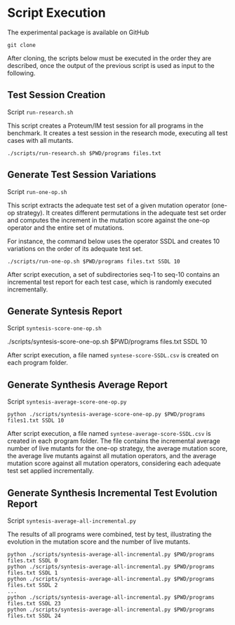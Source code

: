 # Script Execution

The experimental package is available on GitHub

```
git clone 
```

After cloning, the scripts below must be executed in the order they are described, once the output of the previous script is used as input to the following.

## Test Session Creation

Script `run-research.sh`

This script creates a Proteum/IM test session for all programs in the benchmark. It creates a test session in the research mode, executing all test cases with all mutants.

```
./scripts/run-research.sh $PWD/programs files.txt
```

## Generate Test Session Variations

Script `run-one-op.sh`

This script extracts the adequate test set of a given mutation operator (one-op strategy). It creates different permutations in the adequate test set order and computes the increment in the mutation score against the one-op operator and the entire set of mutations. 

For instance, the command below uses the operator SSDL and creates 10 variations on the order of its adequate test set.

```
./scripts/run-one-op.sh $PWD/programs files.txt SSDL 10
```

After script execution, a set of subdirectories seq-1 to seq-10 contains an incremental test report for each test case, which is randomly executed incrementally.

## Generate Syntesis Report

Script `syntesis-score-one-op.sh`

./scripts/syntesis-score-one-op.sh $PWD/programs files.txt SSDL 10

After script execution, a file named `syntese-score-SSDL.csv` is created on each program folder.

## Generate Synthesis Average Report

Script `syntesis-average-score-one-op.py`

```
python ./scripts/syntesis-average-score-one-op.py $PWD/programs files1.txt SSDL 10
```

After script execution, a file named `syntese-average-score-SSDL.csv` is created in each program folder. The file contains the incremental average number of live mutants for the one-op strategy, the average mutation score, the average live mutants against all mutation operators, and the average mutation score against all mutation operators, considering each adequate test set applied incrementally.

## Generate Synthesis Incremental Test Evolution Report

Script `syntesis-average-all-incremental.py`

The results of all programs were combined, test by test, illustrating the evolution in the mutation score and the number of live mutants.

```
python ./scripts/syntesis-average-all-incremental.py $PWD/programs files.txt SSDL 0
python ./scripts/syntesis-average-all-incremental.py $PWD/programs files.txt SSDL 1
python ./scripts/syntesis-average-all-incremental.py $PWD/programs files.txt SSDL 2
...
python ./scripts/syntesis-average-all-incremental.py $PWD/programs files.txt SSDL 23
python ./scripts/syntesis-average-all-incremental.py $PWD/programs files.txt SSDL 24
```